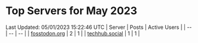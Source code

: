 # Top Servers for May 2023
Last Updated: 05/01/2023 15:22:46 UTC
| Server | Posts | Active Users |
| -- | -- | -- |
| [fosstodon.org](https://fosstodon.org/tags/PowerShell) | 2 | 1 |
| [techhub.social](https://techhub.social/tags/PowerShell) | 1 | 1 |
